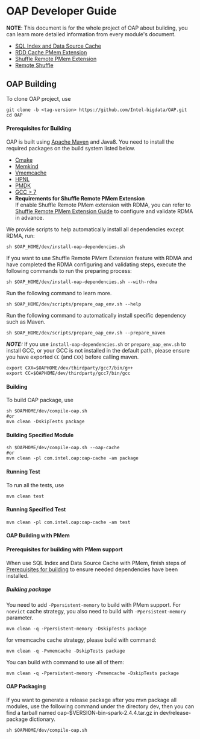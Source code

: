# OAP Developer Guide

**NOTE**: This document is for the whole project of OAP about building, you can learn more detailed information from every module's  document.
* [SQL Index and Data Source Cache](../oap-cache/oap/docs/Developer-Guide.md)
* [RDD Cache PMem Extension](../oap-spark/README.md#compiling)
* [Shuffle Remote PMem Extension](../oap-shuffle/RPMem-shuffle/README.md#5-install-dependencies-for-shuffle-remote-pmem-extension)
* [Remote Shuffle](../oap-shuffle/remote-shuffle/README.md#build-and-deploy)

## OAP Building

To clone OAP project, use
```shell script
git clone -b <tag-version> https://github.com/Intel-bigdata/OAP.git
cd OAP
```

#### Prerequisites for Building
OAP is built using [Apache Maven](http://maven.apache.org/) and Java8. You need to install the required packages on the build system listed below. 

- [Cmake](https://help.directadmin.com/item.php?id=494)
- [Memkind](https://github.com/memkind/memkind/tree/v1.10.1-rc2)
- [Vmemcache](https://github.com/pmem/vmemcache)
- [HPNL](https://github.com/Intel-bigdata/HPNL)
- [PMDK](https://github.com/pmem/pmdk)  
- [GCC > 7](https://gcc.gnu.org/wiki/InstallingGCC)
- **Requirements for Shuffle Remote PMem Extension**  
If enable Shuffle Remote PMem extension with RDMA, you can refer to [Shuffle Remote PMem Extension Guide](../oap-shuffle/RPMem-shuffle/README.md) to configure and validate RDMA in advance.  

We provide scripts to help automatically install all dependencies except RDMA, run:
```shell script
sh $OAP_HOME/dev/install-oap-dependencies.sh
```
If you want to use Shuffle Remote PMem Extension feature with RDMA and have completed the RDMA configuring and validating steps, execute the following commands to run the preparing process:
```shell script
sh $OAP_HOME/dev/install-oap-dependencies.sh --with-rdma
```

Run the following command to learn more.

```shell script
sh $OAP_HOME/dev/scripts/prepare_oap_env.sh --help
```

Run the following command to automatically install specific dependency such as Maven.

```shell script
sh $OAP_HOME/dev/scripts/prepare_oap_env.sh --prepare_maven
```

***NOTE:*** If you use `install-oap-dependencies.sh` or `prepare_oap_env.sh` to install GCC, or your GCC is not installed in the default path, please ensure you have exported `CC` (and `CXX`) before calling maven.
```shell script
export CXX=$OAPHOME/dev/thirdparty/gcc7/bin/g++
export CC=$OAPHOME/dev/thirdparty/gcc7/bin/gcc
```

#### Building


To build OAP package, use
```shell script
sh $OAPHOME/dev/compile-oap.sh
#or
mvn clean -DskipTests package
```

#### Building Specified Module
```shell script
sh $OAPHOME/dev/compile-oap.sh --oap-cache
#or
mvn clean -pl com.intel.oap:oap-cache -am package
```

#### Running Test

To run all the tests, use
```shell script
mvn clean test
```

#### Running Specified Test
```shell script
mvn clean -pl com.intel.oap:oap-cache -am test
```

#### OAP Building with PMem

#### Prerequisites for building with PMem support

When use SQL Index and Data Source Cache with PMem, finish steps of [Prerequisites for building](#Prerequisites-for-building) to ensure needed dependencies have been installed.
##### Building package
You need to add `-Ppersistent-memory` to build with PMem support. For `noevict` cache strategy, you also need to build with `-Ppersistent-memory` parameter.
```shell script
mvn clean -q -Ppersistent-memory -DskipTests package
```
for vmemcache cache strategy, please build with command:
```shell script
mvn clean -q -Pvmemcache -DskipTests package
```
You can build with command to use all of them:
```shell script
mvn clean -q -Ppersistent-memory -Pvmemcache -DskipTests package
```


#### OAP Packaging 
If you want to generate a release package after you mvn package all modules, use the following command under the directory dev, then you can find a tarball named oap-$VERSION-bin-spark-2.4.4.tar.gz in dev/release-package dictionary.
```shell script
sh $OAPHOME/dev/compile-oap.sh
```
